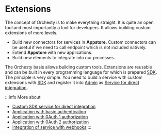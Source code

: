 # Extensions

The concept of Orchesty is to make everything straight. It is quite an open tool and most
importantly a tool for developers. It allows building custom extensions of more levels.

- Build new connectors for services in **Appstore**.
  Custom connectors can be useful if we need to call endpoint which is not included natively.
- Extend **Appstore** with new applications.
- Build new elements to integrate into our processes.

The Orchesty basis allows building custom tools.
Extensions are reusable and can be built in every programming language for which is prepared
[SDK](../sdk/keep). The principle is very simple.
You need to build a service with custom extensions with [SDK](../sdk/keep) and register it into [Admin](../admin/admin.md) as [Service for direct integration](integration).

:::info More about
- [Custom SDK service for direct integration](../tutorials/SDK-settings)
- [Application with basic authentication](../tutorials/basic-application)
- [Application with 0Auth 1 authorization](../tutorials/oauth1-application)
- [Application with 0Auth 2 authorization](../tutorials/oauth2-application)
- [Integration of service with webhooks](../tutorials/webhooks)
:::
